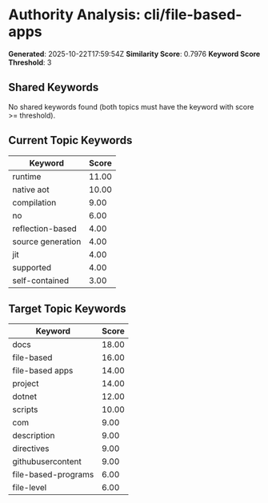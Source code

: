 # Authority Analysis: cli/file-based-apps

**Generated**: 2025-10-22T17:59:54Z
**Similarity Score**: 0.7976
**Keyword Score Threshold**: 3

## Shared Keywords

No shared keywords found (both topics must have the keyword with score >= threshold).

## Current Topic Keywords

| Keyword | Score |
|---------|-------|
| runtime | 11.00 |
| native aot | 10.00 |
| compilation | 9.00 |
| no | 6.00 |
| reflection-based | 4.00 |
| source generation | 4.00 |
| jit | 4.00 |
| supported | 4.00 |
| self-contained | 3.00 |

## Target Topic Keywords

| Keyword | Score |
|---------|-------|
| docs | 18.00 |
| file-based | 16.00 |
| file-based apps | 14.00 |
| project | 14.00 |
| dotnet | 12.00 |
| scripts | 10.00 |
| com | 9.00 |
| description | 9.00 |
| directives | 9.00 |
| githubusercontent | 9.00 |
| file-based-programs | 6.00 |
| file-level | 6.00 |

